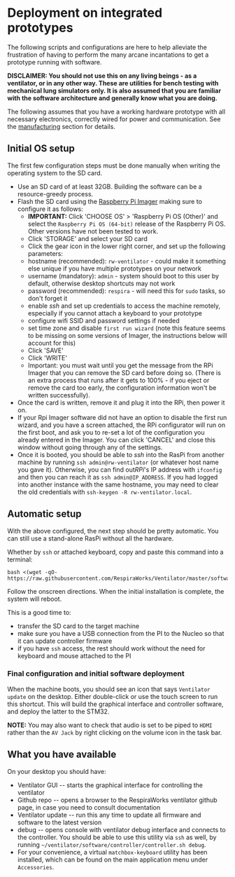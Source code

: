 # Deployment on integrated prototypes

The following scripts and configurations are here to help alleviate the frustration of having to perform the many arcane incantations to get a prototype running with software.

**DISCLAIMER: You should not use this on any living beings - as a ventilator, or in any other way. These are utilities for bench testing with mechanical lung simulators only. It is also assumed that you are familiar with the software architecture and generally know what you are doing.**

The following assumes that you have a working hardware prototype with all necessary electronics, correctly wired for power and communication. See the [manufacturing](../../../manufacturing) section for details.

## Initial OS setup

The first few configuration steps must be done manually when writing the operating system to the SD card.

* Use an SD card of at least 32GB. Building the software can be a resource-greedy process.
* Flash the SD card using the [Raspberry Pi Imager](https://www.raspberrypi.com/software/) making sure to configure it as follows:
  * **IMPORTANT:** Click 'CHOOSE OS' > 'Raspberry Pi OS (Other)' and select the `Raspberry Pi OS (64-bit)` release of the Raspberry Pi OS. Other versions have not been tested to work.
  * Click 'STORAGE' and select your SD card
  * Click the gear icon in the lower right corner, and set up the following parameters:
   * hostname (recommended): `rw-ventilator` - could make it something else unique if you have multiple prototypes on your network
   * username (mandatory): `admin` - system should boot to this user by default, otherwise desktop shortcuts may not work
   * password (recommended): `respira` - will need this for `sudo` tasks, so don't forget it
   * enable *ssh* and set up credentials to access the machine remotely, especially if you cannot attach a keyboard to your prototype
   * configure wifi SSID and password settings if needed
   * set time zone and disable `first run wizard` (note this feature seems to be missing on some versions of Imager, the instructions below will account for this)
   * Click 'SAVE'
   * Click 'WRITE'
   * Important: you must wait until you get the message from the RPi Imager that you can remove the SD card before doing so. (There is an extra process that runs after it gets to 100% - if you eject or remove the card too early, the configuration information won't be written successfully).
* Once the card is written, remove it and plug it into the RPi, then power it on.
* If your Rpi Imager software did not have an option to disable the first run wizard, and you have a screen attached, the RPi configurator will run on the first boot, and ask you to re-set a lot of the configuration you already entered in the Imager.  You can click 'CANCEL' and close this window without going through any of the settings.
* Once it is booted, you should be able to *ssh* into the RasPi from another machine by running `ssh admin@rw-ventilator` (or whatever host name you gave it). Otherwise, you can find out*RPi*'s IP address with `ifconfig` and then you can reach it as `ssh admin@IP_ADDRESS`. If you had logged into another instance with the same hostname, you may need to clear the old credentials with `ssh-keygen -R rw-ventilator.local`.

## Automatic setup

With the above configured, the next step should be pretty automatic. You can still use a stand-alone RasPi without all the hardware.

Whether by `ssh` or attached keyboard, copy and paste this command into a terminal:

<!-- \TODO: change command to point to master before merging!!! -->
```shell
bash <(wget -qO- https://raw.githubusercontent.com/RespiraWorks/Ventilator/master/software/utils/rpi_config/bootstrap.sh)
```

Follow the onscreen directions. When the initial installation is complete, the system will reboot.

This is a good time to:
* transfer the SD card to the target machine
* make sure you have a USB connection from the PI to the Nucleo so that it can update controller firmware
* if you have `ssh` access, the rest should work without the need for keyboard and mouse attached to the PI

### Final configuration and initial software deployment

When the machine boots, you should see an icon that says `Ventilator update` on the desktop. Either double-click or use the touch screen to run this shortcut.
This will build the graphical interface and controller software, and deploy the latter to the STM32.

**NOTE:** You may also want to check that audio is set to be piped to `HDMI` rather than the `AV Jack` by right clicking on the volume icon in the task bar.

## What you have available

On your desktop you should have:
* Ventilator GUI -- starts the graphical interface for controlling the ventilator
* Github repo -- opens a browser to the RespiraWorks ventilator github page, in case you need to consult documentation
* Ventilator update -- run this any time to update all firmware and software to the latest version
* debug -- opens console with ventilator debug interface and connects to the controller. You should be able to use this utility via `ssh` as well, by running `~/ventilator/software/controller/controller.sh debug`.
* For your convenience, a virtual `matchbox-keyboard` utility has been installed, which can be found on the main application menu under `Accessories`.
